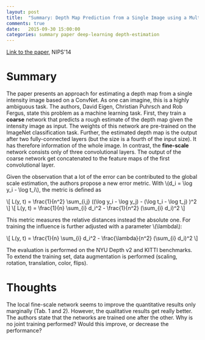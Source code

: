 ```yaml
---
layout: post
title:  "Summary: Depth Map Prediction from a Single Image using a Multi-Scale Deep Network"
comments: true
date:   2015-09-30 15:00:00
categories: summary paper deep-learning depth-estimation
---
```


[Link to the paper](http://arxiv.org/abs/1406.2283), NIPS'14

# Summary
The paper presents an approach for estimating a depth map from a single intensity image based on a ConvNet.
As one can imagine, this is a highly ambiguous task.
The authors, David Eigen, Christian Puhrsch and Rob Fergus, state this problem as a machine learning task. 
First, they train a **coarse** network that predicts a rough estimate of the depth map given the intensity image as input.
The weights of this network are pre-trained on the ImageNet classification task.
Further, the estimated depth map is the output after two fully-connected layers (but the size is a fourth of the input size).
It has therefore information of the whole image.
In contrast, the **fine-scale** network consists only of three convolutional layers.
The output of the coarse network get concatenated to the feature maps of the first convolutional layer.

Given the observation that a lot of the error can be contributed to the global scale estimation, the authors propose a new error metric.
With \\(d_i = \log y_i - \log t_i\\), the metric is defined as

\\[
  L(y, t) = \frac{1}{n^2} \sum_{i,j} ((\log y_i - \log y_j) - (\log t_i - \log t_j) )^2
\\]
\\[
  L(y, t) = \frac{1}{n} \sum_{i} d_i^2 - \frac{1}{n^2} (\sum_{i} d_i)^2
\\]

This metric measures the relative distances instead the absolute one.
For training the influence is further adjusted with a parameter \\(\lambda\\):

\\[
  L(y, t) = \frac{1}{n} \sum_{i} d_i^2 - \frac{\lambda}{n^2} (\sum_{i} d_i)^2
\\]

The evaluation is performed on the NYU Depth v2 and KITTI benchmarks. 
To extend the training set, data augmentation is performed (scaling, rotation, translation, color, flips).


# Thoughts
The local fine-scale network seems to improve the quantitative results only marginally (Tab. 1 and 2).
However, the qualitative results get really better.
The authors state that the networks are trained one after the other.
Why is no joint training performed?
Would this improve, or decrease the performance?
